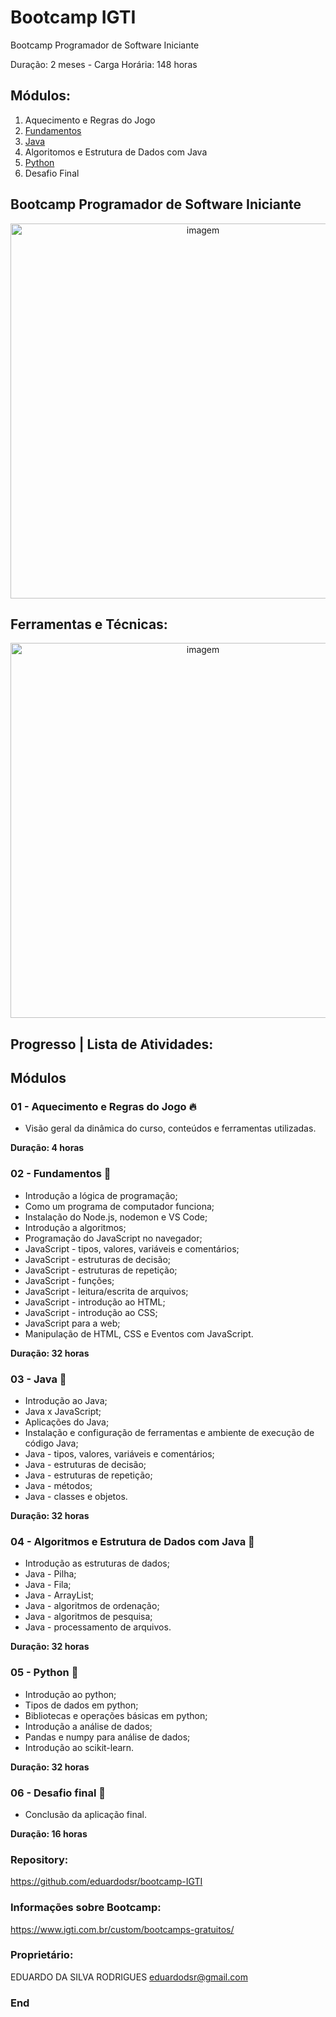 # Bootcamp IGTI

Bootcamp Programador de Software Iniciante

Duração: 2 meses - Carga Horária: 148 horas

## Módulos:
                
1. Aquecimento e Regras do Jogo
2. [Fundamentos](https://github.com/eduardodsr/bootcamp-IGTI/tree/master/Fundamentos%20JS)
3. [Java](https://github.com/eduardodsr/bootcamp-IGTI/tree/master/Java)
4. Algoritomos e Estrutura de Dados com Java 
5. [Python](https://github.com/eduardodsr/bootcamp-IGTI/tree/master/Python)
6. Desafio Final

## Bootcamp Programador de Software Iniciante

 <p align="center">
  <img src=https://i.imgur.com/sUbFRTU.png?raw=true" alt="imagem" width="600px" />
 </p>

## Ferramentas e Técnicas:

 <p align="center">
  <img src=https://i.imgur.com/3hrde7o.png?raw=true" alt="imagem" width="600px" />
 </p>

## Progresso |  Lista de Atividades:

## Módulos

### 01 - Aquecimento e Regras do Jogo :fire:

* Visão geral da dinâmica do curso, conteúdos e ferramentas utilizadas.

**Duração: 4 horas**

### 02 - Fundamentos :green_book:

* Introdução a lógica de programação;
* Como um programa de computador funciona;
* Instalação do Node.js, nodemon e VS Code;
* Introdução a algoritmos;
* Programação do JavaScript no navegador;
* JavaScript - tipos, valores, variáveis e comentários;
* JavaScript - estruturas de decisão;
* JavaScript - estruturas de repetição;
* JavaScript - funções;
* JavaScript - leitura/escrita de arquivos;
* JavaScript - introdução ao HTML;
* JavaScript - introdução ao CSS;
* JavaScript para a web;
* Manipulação de HTML, CSS e Eventos com JavaScript.

**Duração: 32 horas**

### 03 - Java :blue_book:

* Introdução ao Java;
* Java x JavaScript;
* Aplicações do Java;
* Instalação e configuração de ferramentas e ambiente de execução de código Java;
* Java - tipos, valores, variáveis e comentários;
* Java - estruturas de decisão;
* Java - estruturas de repetição;
* Java - métodos;
* Java - classes e objetos.

**Duração: 32 horas**

### 04 - Algoritmos e Estrutura de Dados com Java :orange_book:

* Introdução as estruturas de dados;
* Java - Pilha;
* Java - Fila;
* Java - ArrayList;
* Java - algoritmos de ordenação;
* Java - algoritmos de pesquisa;
* Java - processamento de arquivos.

**Duração: 32 horas**

### 05 - Python :closed_book:

* Introdução ao python;
* Tipos de dados em python;
* Bibliotecas e operações básicas em python;
* Introdução a análise de dados;
* Pandas e numpy para análise de dados;
* Introdução ao scikit-learn.

**Duração: 32 horas**

### 06 - Desafio final :checkered_flag:

* Conclusão da aplicação final.

**Duração: 16 horas**



### Repository:

<https://github.com/eduardodsr/bootcamp-IGTI>

### Informações sobre Bootcamp:

<https://www.igti.com.br/custom/bootcamps-gratuitos/>

### Proprietário:

EDUARDO DA SILVA RODRIGUES
eduardodsr@gmail.com

### End
